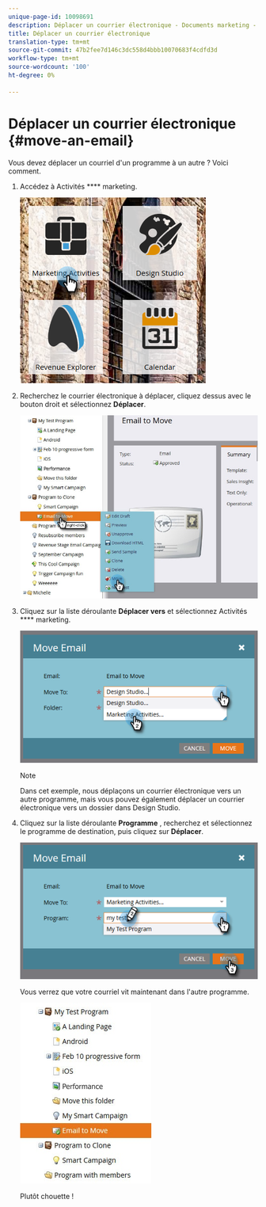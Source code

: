 ```yaml
---
unique-page-id: 10098691
description: Déplacer un courrier électronique - Documents marketing - Documentation du produit
title: Déplacer un courrier électronique
translation-type: tm+mt
source-git-commit: 47b2fee7d146c3dc558d4bbb10070683f4cdfd3d
workflow-type: tm+mt
source-wordcount: '100'
ht-degree: 0%

---
```



# Déplacer un courrier électronique {#move-an-email}

Vous devez déplacer un courriel d&#39;un programme à un autre ? Voici comment.

1. Accédez à Activités **** marketing.

   ![](assets/one-2.png)

1. Recherchez le courrier électronique à déplacer, cliquez dessus avec le bouton droit et sélectionnez **Déplacer**.

   ![](assets/leadperformance.jpg)

1. Cliquez sur la liste déroulante **Déplacer vers** et sélectionnez Activités **** marketing.

   ![](assets/three-2.png)

   >[!NOTE]
   >
   >Dans cet exemple, nous déplaçons un courrier électronique vers un autre programme, mais vous pouvez également déplacer un courrier électronique vers un dossier dans Design Studio.

1. Cliquez sur la liste déroulante **Programme** , recherchez et sélectionnez le programme de destination, puis cliquez sur **Déplacer**.

   ![](assets/four-2.png)

   Vous verrez que votre courriel vit maintenant dans l&#39;autre programme.

   ![](assets/leadperformance2.jpg)

   Plutôt chouette !

